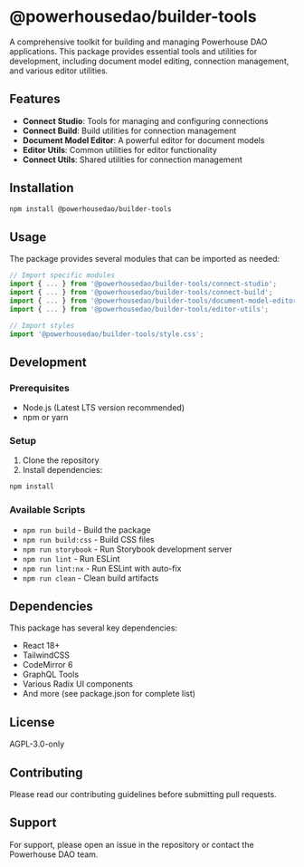 # @powerhousedao/builder-tools

A comprehensive toolkit for building and managing Powerhouse DAO applications. This package provides essential tools and utilities for development, including document model editing, connection management, and various editor utilities.

## Features

- **Connect Studio**: Tools for managing and configuring connections
- **Connect Build**: Build utilities for connection management
- **Document Model Editor**: A powerful editor for document models
- **Editor Utils**: Common utilities for editor functionality
- **Connect Utils**: Shared utilities for connection management

## Installation

```bash
npm install @powerhousedao/builder-tools
```

## Usage

The package provides several modules that can be imported as needed:

```typescript
// Import specific modules
import { ... } from '@powerhousedao/builder-tools/connect-studio';
import { ... } from '@powerhousedao/builder-tools/connect-build';
import { ... } from '@powerhousedao/builder-tools/document-model-editor';
import { ... } from '@powerhousedao/builder-tools/editor-utils';

// Import styles
import '@powerhousedao/builder-tools/style.css';
```

## Development

### Prerequisites

- Node.js (Latest LTS version recommended)
- npm or yarn

### Setup

1. Clone the repository
2. Install dependencies:
```bash
npm install
```

### Available Scripts

- `npm run build` - Build the package
- `npm run build:css` - Build CSS files
- `npm run storybook` - Run Storybook development server
- `npm run lint` - Run ESLint
- `npm run lint:nx` - Run ESLint with auto-fix
- `npm run clean` - Clean build artifacts

## Dependencies

This package has several key dependencies:

- React 18+
- TailwindCSS
- CodeMirror 6
- GraphQL Tools
- Various Radix UI components
- And more (see package.json for complete list)

## License

AGPL-3.0-only

## Contributing

Please read our contributing guidelines before submitting pull requests.

## Support

For support, please open an issue in the repository or contact the Powerhouse DAO team.
